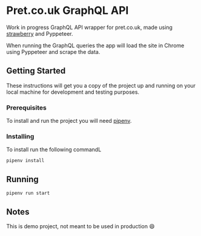 # Pret.co.uk GraphQL API

Work in progress GraphQL API wrapper for pret.co.uk, made using
[strawberry](https://github.com/strawberry-graphql/strawberry) and Pyppeteer.

When running the GraphQL queries the app will load the site in Chrome using
Pyppeteer and scrape the data.

## Getting Started

These instructions will get you a copy of the project up and running on your
local machine for development and testing purposes.

### Prerequisites

To install and run the project you will need
[pipenv](https://docs.pipenv.org/en/latest/).

### Installing

To install run the following commandL

```shell
pipenv install
```

## Running

```shell
pipenv run start
```

## Notes

This is demo project, not meant to be used in production 😄
